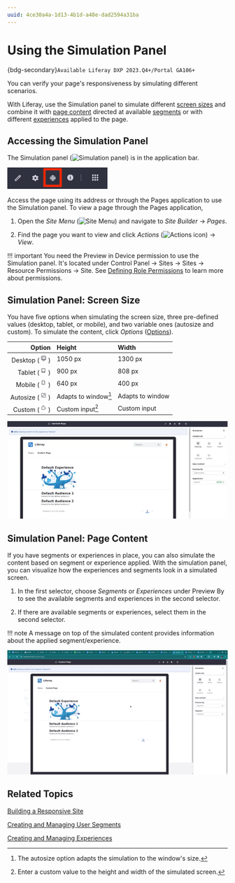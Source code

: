 ```yaml
---
uuid: 4ce30a4a-1d13-4b1d-a48e-dad2594a31ba
---
```

# Using the Simulation Panel

{bdg-secondary}`Available Liferay DXP 2023.Q4+/Portal GA106+`

You can verify your page's responsiveness by simulating different scenarios.

With Liferay, use the Simulation panel to simulate different [screen sizes](#simulation-panel-screen-size) and combine it with [page content](#simulation-panel-page-content) directed at available [segments](../../personalizing-site-experience/segmentation/creating-and-managing-user-segments.md) or with different [experiences](../../personalizing-site-experience/experience-personalization/creating-and-managing-experiences.md) applied to the page.

## Accessing the Simulation Panel

The Simulation panel (![Simulation panel](../../../images/icon-simulation.png)) is in the application bar.

![The Simulation panel is located in the application bar.](./using-the-simulation-panel/images/01.png)

Access the page using its address or through the Pages application to use the Simulation panel. To view a page through the Pages application,

1. Open the *Site Menu* (![Site Menu](../../../images/icon-product-menu.png)) and navigate to *Site Builder* &rarr; *Pages*.

1. Find the page you want to view and click *Actions* (![Actions icon](../../../images/icon-actions.png)) &rarr; *View*.

!!! important
    You need the Preview in Device permission to use the Simulation panel. It's located under Control Panel &rarr; Sites &rarr; Sites &rarr; Resource Permissions &rarr; Site. See [Defining Role Permissions](../../../users-and-permissions/roles-and-permissions/defining-role-permissions.md) to learn more about permissions.

## Simulation Panel: Screen Size

You have five options when simulating the screen size, three pre-defined values (desktop, tablet, or mobile), and two variable ones (autosize and custom). To simulate the content, click *Options* ([Options](../../../images/icon-options.png)).

| Option | Height | Width |
| ---: | :--- | :--- |
| Desktop (![Desktop icon](../../../images/icon-desktop.png)) | 1050 px  | 1300 px |
| Tablet (![Tablet icon](../../../images/icon-tablet.png)) | 900 px  | 808 px |
| Mobile (![Mobile icon](../../../images/icon-mobile.png)) | 640 px  | 400 px |
| Autosize (![Autosize icon](../../../images/icon-autosize.png)) | Adapts to window[^1] | Adapts to window |
| Custom (![Custom icon](../../../images/icon-custom.png)) | Custom input[^2] | Custom input |

[^1]: The autosize option adapts the simulation to the window's size.

[^2]: Enter a custom value to the height and width of the simulated screen.

![Simulating a desktop using the default experience.](./using-the-simulation-panel/images/02.png)

## Simulation Panel: Page Content

If you have segments or experiences in place, you can also simulate the content based on segment or experience applied. With the simulation panel, you can visualize how the experiences and segments look in a simulated screen.

1. In the first selector, choose *Segments* or *Experiences* under Preview By to see the available segments and experiences in the second selector.

1. If there are available segments or experiences, select them in the second selector.

!!! note
    A message on top of the simulated content provides information about the applied segment/experience.

![Selecting different experiences using the Page Content selectors.](./using-the-simulation-panel/images/03.gif)

## Related Topics

[Building a Responsive Site](../building-a-responsive-site.md)

[Creating and Managing User Segments ](../../personalizing-site-experience/segmentation/creating-and-managing-user-segments.md)

[Creating and Managing Experiences](../../personalizing-site-experience/experience-personalization/creating-and-managing-experiences.md)